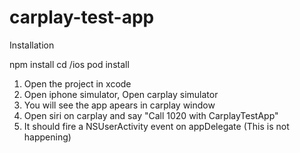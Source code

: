 # carplay-test-app

Installation

npm install
cd /ios
pod install

1) Open the project in xcode
2) Open iphone simulator, Open carplay simulator
3) You will see the app apears in carplay window
4) Open siri on carplay and say "Call 1020 with CarplayTestApp"
5) It should fire a NSUserActivity event on appDelegate (This is not happening)
